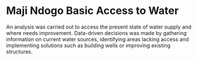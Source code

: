 # Maji Ndogo Basic Access to Water
An analysis was carried out to access the present state of water supply and where needs improvement. Data-driven decisions was made by gathering information on current water sources, identifying areas lacking access and implementing solutions such as building wells or improving existing structures.
